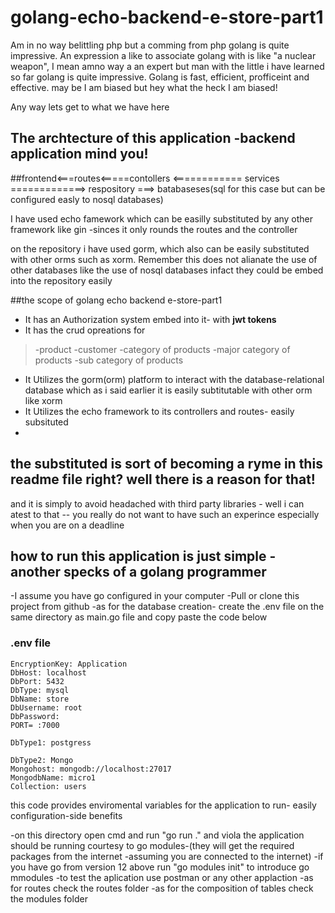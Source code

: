 # golang-echo-backend-e-store-part1

 Am in no way  belittling php but a comming from php golang is quite impressive. An expression a like to associate golang with is like "a nuclear weapon", I mean amno way a an expert but man with the little i have learned so far golang is quite impressive.
Golang is fast, efficient, profficeint and effective. may be I am biased but hey what the heck I am biased! 

Any way lets get to what we have here

## The archtecture of this application -backend application mind you!
 
 
 ##frontend<===routes<=====contollers <============ services =============> respository ===> batabaseses(sql for this case but can be configured easly to nosql databases)
 
I have used echo famework which can be easilly substituted by any other framework like gin -sinces it only rounds the routes and the controller

on the repository i have used gorm, which also can be easily substituted with other orms such as xorm. Remember this does not alianate the use of other databases like the use of nosql databases infact they could be embed into the repository easily

##the scope of golang echo backend e-store-part1

- It has an Authorization system embed into it- with **jwt tokens**
- It has the crud opreations for
> -product
  -customer
  -category of products
  -major category of products
  -sub category of products
- It Utilizes the gorm(orm) platform to interact with the database-relational database which as i said earlier it is easily subtitutable with other orm like xorm
- It Utilizes the echo framework to its controllers and routes- easily subsituted 
-
## the **substituted** is sort of becoming a ryme in this readme file right? well there is a reason for that!
and it is simply to avoid headached with third party libraries - well i can atest to that -- you really do not want to have such an experince especially when you are on a deadline

## how to run this application is just simple -another specks of a golang programmer
-I assume you have go configured in your computer
-Pull or clone this project from github
-as for the database creation- create the .env file on the same directory as main.go file and copy paste the code below

### .env file
    EncryptionKey: Application
    DbHost: localhost
    DbPort: 5432 
    DbType: mysql
    DbName: store
    DbUsername: root
    DbPassword: 
    PORT= :7000

    DbType1: postgress

    DbType2: Mongo
    Mongohost: mongodb://localhost:27017
    MongodbName: micro1
    Collection: users
    
 this code provides enviromental variables for the application to run- easily configuration-side benefits
  
-on this directory open cmd and run "go run ." and viola the application should be running courtesy to go modules-(they will get the required packages from the internet -assuming you are connected to the internet)
-if you have go from version 12 above run "go modules init" to introduce go mmodules
-to test the aplication use postman or any other applaction
-as for routes check the routes folder
-as for the composition of tables check the modules folder


  
